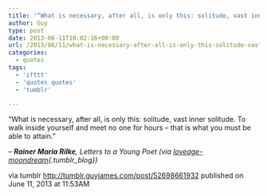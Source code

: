 ```yaml
---
title: '“What is necessary, after all, is only this: solitude, vast inner solitude. To walk inside yourself…”'
author: Guy
type: post
date: 2013-06-11T10:02:16+00:00
url: /2013/06/11/what-is-necessary-after-all-is-only-this-solitude-vast-inner-solitude-to-walk-inside-yourself/
categories:
  - quotes
tags:
  - 'ifttt'
  - 'quotes quotes'
  - 'tumblr'

---
```

“What is necessary, after all, is only this: solitude, vast inner solitude. To walk inside yourself and meet no one for hours &#8211; that is what you must be able to attain.”

&#8211; _**Rainer Maria Rilke**, _Letters to a Young Poet_ (via [loveage-moondream][1]{.tumblr_blog})_

via tumblr http://tumblr.guyjames.com/post/52698661932 published on June 11, 2013 at 11:53AM

 [1]: http://loveage-moondream.tumblr.com/
